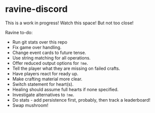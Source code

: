 # ravine-discord

This is a work in progress! Watch this space! But not too close!

Ravine to-do:
* Run git stats over this repo
* Fix game over handling.
* Change event cards to future tense.
* Use string matching for all operations.
* Offer reduced output options for `!me`.
* Tell the player what they are missing on failed crafts.
* Have players react for ready up.
* Make crafting material more clear.
* Switch statement for heart(s).
* Healing should assume full hearts if none specified.
* Investigate alternatives to `!me`.
* Do stats - add persistence first, probably, then track a leaderboard!
* Swap mushroom!
